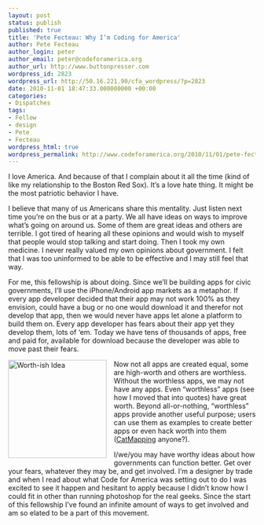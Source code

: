 ```yaml
---
layout: post
status: publish
published: true
title: 'Pete Fecteau: Why I’m Coding for America'
author: Pete Fecteau
author_login: peter
author_email: peter@codeforamerica.org
author_url: http://www.buttonpresser.com
wordpress_id: 2823
wordpress_url: http://50.16.221.90/cfa_wordpress/?p=2823
date: 2010-11-01 18:47:33.000000000 +00:00
categories:
- Dispatches
tags:
- Fellow
- design
- Pete
- Fecteau
wordpress_html: true
wordpress_permalink: http://www.codeforamerica.org/2010/11/01/pete-fecteau-why-im-coding-for-america/
---
```


<p>I love America. And because of that I complain about it all the time (kind of like my relationship to the Boston Red Sox). It’s a love hate thing. It might be the most patriotic behavior I have.</p>
<p>I believe that many of us Americans share this mentality. Just listen next time you’re on the bus or at a party. We all have ideas on ways to improve what’s going on around us. Some of them are great ideas and others are terrible. I got tired of hearing all these opinions and would wish to myself that people would stop talking and start doing. Then I took my own medicine. I never really valued my own opinions about government. I felt that I was too uninformed to be able to be effective and I may still feel that way.</p>
<p>For me, this fellowship is about doing. Since we’ll be building apps for civic governments, I’ll use the iPhone/Android app markets as a metaphor. If every app developer decided that their app may not work 100% as they envision, could have a bug or no one would download it and therefor not develop that app, then we would never have apps let alone a platform to build them on. Every app developer has fears about their app yet they develop them, lots of ‘em. Today we have tens of thousands of apps, free and paid for, available for download because the developer was able to move past their fears.</p>
<p><img align="left" alt="Worth-ish Idea" class="size-full wp-image-2830" height="200" src="http://50.16.221.90/cfa_wordpress/wp-content/uploads/2011/01/BadIdeas.jpg" style="margin:0 15px 15px 0" title="Worth-ish Idea?" width="200"/></p>
<p>Now not all apps are created equal, some are high-worth and others are worthless. Without the worthless apps, we may not have any apps. Even “worthless” apps (see how I moved that into quotes) have great worth. Beyond all-or-nothing, “worthless” apps provide another useful purpose; users can use them as examples to create better apps or even hack worth into them (<a href="http://catmapper.com/">CatMapping</a> anyone?). </p>
<p>I/we/you may have worthy ideas about how governments can function better. Get over your fears, whatever they may be, and get involved. I’m a designer by trade and when I read about what Code for America was setting out to do I was excited to see it happen and hesitant to apply because I didn’t know how I could fit in other than running photoshop for the real geeks. Since the start of this fellowship I’ve found an infinite amount of ways to get involved and am so elated to be a part of this movement.</p>
